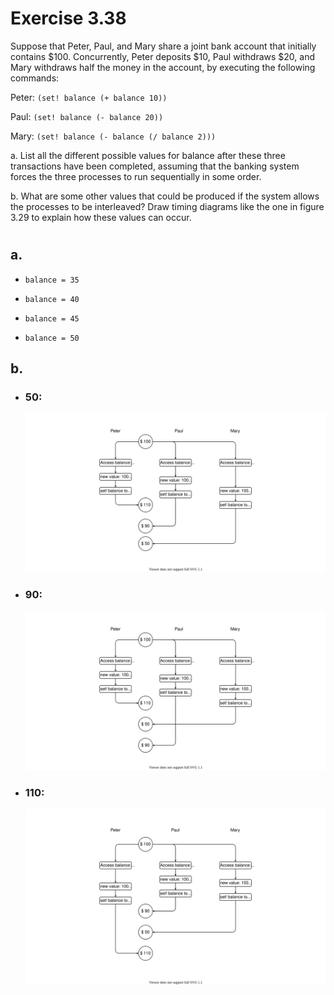 # Exercise 3.38

Suppose that Peter, Paul, and Mary share a joint bank account that initially
contains $100. Concurrently, Peter deposits $10, Paul withdraws $20, and Mary
withdraws half the money in the account, by executing the following commands:

Peter: `(set! balance (+ balance 10))`

Paul: `(set! balance (- balance 20))`

Mary: `(set! balance (- balance (/ balance 2)))`

a. List all the different possible values for balance after these three
transactions have been completed, assuming that the banking system forces the
three processes to run sequentially in some order.

b. What are some other values that could be produced if the system allows the
processes to be interleaved? Draw timing diagrams like the one in figure 3.29 to
explain how these values can occur.

#

## a.

- `balance = 35`

- `balance = 40`

- `balance = 45`

- `balance = 50`

## b.

- ### 50:
    ![ex3.38-b-01](pics/ex3.38-b-01.svg)

- ### 90:
    ![ex3.38-b-01](pics/ex3.38-b-02.svg)

- ### 110:
    ![ex3.38-b-01](pics/ex3.38-b-03.svg)